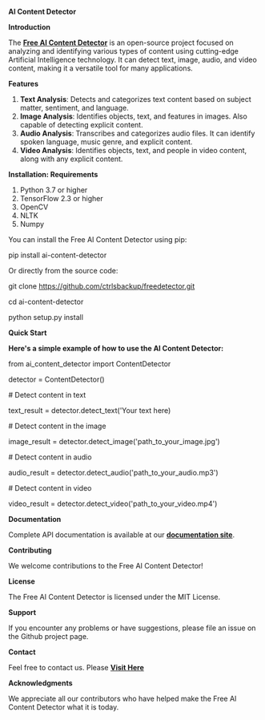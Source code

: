 ﻿**AI Content Detector**

**Introduction**

The [**Free AI Content Detector**](https://www.freedetector.ai/) is an open-source project focused on analyzing and identifying various types of content using cutting-edge Artificial Intelligence technology. It can detect text, image, audio, and video content, making it a versatile tool for many applications.

**Features**

1. **Text Analysis**: Detects and categorizes text content based on subject matter, sentiment, and language.
1. **Image Analysis**: Identifies objects, text, and features in images. Also capable of detecting explicit content.
1. **Audio Analysis**: Transcribes and categorizes audio files. It can identify spoken language, music genre, and explicit content.
1. **Video Analysis**: Identifies objects, text, and people in video content, along with any explicit content.

**Installation: Requirements**

1. Python 3.7 or higher
1. TensorFlow 2.3 or higher
1. OpenCV
1. NLTK
1. Numpy

You can install the Free AI Content Detector using pip:

pip install ai-content-detector

Or directly from the source code:

git clone https://github.com/ctrlsbackup/freedetector.git

cd ai-content-detector

python setup.py install

**Quick Start**

**Here's a simple example of how to use the AI Content Detector:**

from ai\_content\_detector import ContentDetector

detector = ContentDetector()

\# Detect content in text

text\_result = detector.detect\_text('Your text here)

\# Detect content in the image

image\_result = detector.detect\_image('path\_to\_your\_image.jpg')

\# Detect content in audio

audio\_result = detector.detect\_audio('path\_to\_your\_audio.mp3')

\# Detect content in video

video\_result = detector.detect\_video('path\_to\_your\_video.mp4')

**Documentation**

Complete API documentation is available at our [**documentation site**](https://www.freedetector.ai/api).

**Contributing**

We welcome contributions to the Free AI Content Detector!

**License**

The Free AI Content Detector is licensed under the MIT License.

**Support**

If you encounter any problems or have suggestions, please file an issue on the Github project page.

**Contact**

Feel free to contact us. Please [**Visit Here**](https://www.freedetector.ai/contact)

**Acknowledgments**

We appreciate all our contributors who have helped make the Free AI Content Detector what it is today.

